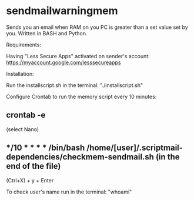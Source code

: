 # sendmailwarningmem
Sends you an email when RAM on you PC is greater than a set value set by you. Written in BASH and Python.

Requirements:

  Having "Less Secure Apps" activated on sender's account: https://myaccount.google.com/lesssecureapps
  
  
Installation:

  Run the installscript.sh in the terminal:         "./installscript.sh"
  
  Configure Crontab to run the memory script every 10 minutes:
  
  crontab -e
  -----------------                                                                
  (select Nano)
 
  */10 * * * * /bin/bash /home/[user]/.scriptmail-dependencies/checkmem-sendmail.sh          (in the end of the file)
  -----------------
  (Ctrl+X) + y + Enter
  
  To check user's name run in the terminal: "whoami"
